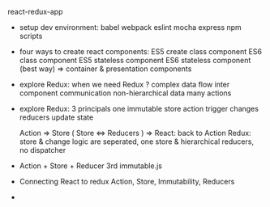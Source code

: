 react-redux-app

- setup dev environment:
    babel
    webpack
    eslint
    mocha
    express
    npm scripts

- four ways to create react components:
    ES5 create class component
    ES6 class component
    ES5 stateless component
    ES6 stateless component (best way)
    => container & presentation components

- explore Redux: when we need Redux ?
  complex data flow
  inter component communication
  non-hierarchical data
  many actions

- explore Redux: 3 principals
  one immutable store
  action trigger changes
  reducers update state

  Action => Store ( Store <=> Reducers ) => React: back to Action
  Redux: store & change logic are seperated, one store & hierarchical reducers, no dispatcher

- Action + Store + Reducer
  3rd immutable.js

- Connecting React to redux
  Action, Store, Immutability, Reducers

-
